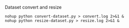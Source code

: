 Dataset convert and resize

```
nohup python convert-dataset.py > convert.log 2>&1 &
nohup python resize-dataset.py > resize.log 2>&1 &
```
